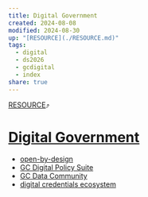 ```yaml
---
title: Digital Government
created: 2024-08-08
modified: 2024-08-30
up: "[RESOURCE](./RESOURCE.md)"
tags:
  - digital
  - ds2026
  - gcdigital
  - index
share: true
---
```

[RESOURCE](./RESOURCE.md)⤴️
# [Digital Government](Digital%20Government.md)
- [open-by-design](./open-by-design.md)
- [GC Digital Policy Suite](./GC%20Digital%20Policy%20Suite.md)
- [GC Data Community](./GC%20Data%20Community.md)
- [digital credentials ecosystem](./digital%20credentials%20ecosystem.md)

